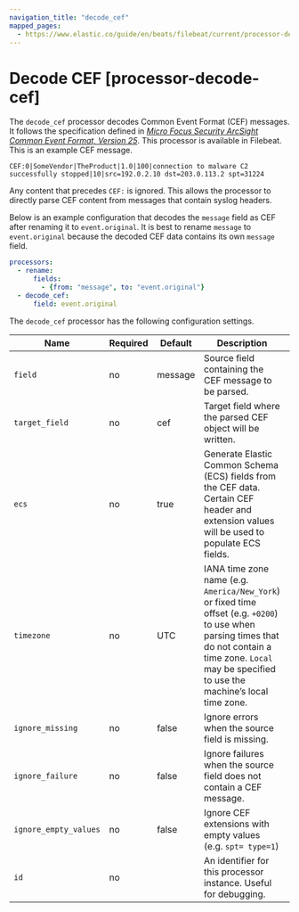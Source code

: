 ```yaml
---
navigation_title: "decode_cef"
mapped_pages:
  - https://www.elastic.co/guide/en/beats/filebeat/current/processor-decode-cef.html
---
```


# Decode CEF [processor-decode-cef]


The `decode_cef` processor decodes Common Event Format (CEF) messages. It follows the specification defined in [ *Micro Focus Security ArcSight Common Event Format, Version 25*](https://archive.org/download/commoneventformatv25/CommonEventFormatV25.pdf). This processor is available in Filebeat. This is an example CEF message.

`CEF:0|SomeVendor|TheProduct|1.0|100|connection to malware C2 successfully stopped|10|src=192.0.2.10 dst=203.0.113.2 spt=31224`

Any content that precedes `CEF:` is ignored. This allows the processor to directly parse CEF content from messages that contain syslog headers.

Below is an example configuration that decodes the `message` field as CEF after renaming it to `event.original`. It is best to rename `message` to `event.original` because the decoded CEF data contains its own `message` field.

```yaml
processors:
  - rename:
      fields:
        - {from: "message", to: "event.original"}
  - decode_cef:
      field: event.original
```

The `decode_cef` processor has the following configuration settings.

| Name | Required | Default | Description |  |
| --- | --- | --- | --- | --- |
| `field` | no | message | Source field containing the CEF message to be parsed. |  |
| `target_field` | no | cef | Target field where the parsed CEF object will be written. |  |
| `ecs` | no | true | Generate Elastic Common Schema (ECS) fields from the CEF data.                                               Certain CEF header and extension values will be used to populate ECS fields. |  |
| `timezone` | no | UTC | IANA time zone name (e.g. `America/New_York`) or fixed time offset (e.g. `+0200`) to use when parsing times that do not contain a time zone. `Local` may be specified to use the machine’s local time zone. |  |
| `ignore_missing` | no | false | Ignore errors when the source field is missing. |  |
| `ignore_failure` | no | false | Ignore failures when the source field does not contain a CEF message. |  |
| `ignore_empty_values` | no | false | Ignore CEF extensions with empty values (e.g. `spt= type=1`) |  |
| `id` | no |  | An identifier for this processor instance. Useful for debugging. |  |


